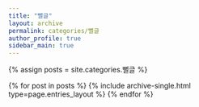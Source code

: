 ```yaml
---
title: "뻘글"
layout: archive
permalink: categories/뻘글
author_profile: true
sidebar_main: true
---
```


{% assign posts = site.categories.뻘글 %}

{% for post in posts %} {% include archive-single.html type=page.entries_layout  %} {% endfor %}

